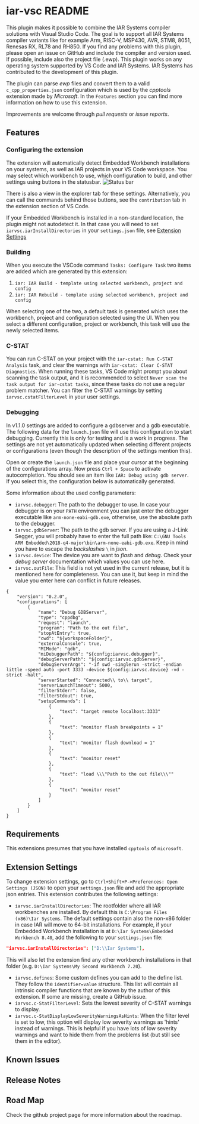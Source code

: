 # iar-vsc README

This plugin makes it possible to combine the IAR Systems compiler solutions with Visual Studio Code. The goal is to support all IAR Systems compiler variants like for example Arm, RISC-V, MSP430, AVR, STM8, 8051, Renesas RX, RL78 and RH850. If you find any problems with this plugin, please open an issue on GitHub and include the compiler and version used. If possible, include also the project file (.ewp). This plugin works on any operating system supported by VS Code and IAR Systems. IAR Systems has contributed to the development of this plugin.

The plugin can parse *ewp* files and convert them to a valid `c_cpp_properties.json` configuration which is used by the *cpptools* extension made by *Microsoft*.
In the `Features` section you can find more information on how to use this extension.

Improvements are welcome through *pull requests* or *issue reports*.

## Features

### Configuring the extension

The extension will automatically detect Embedded Workbench installations on your systems, as well as IAR projects in your VS Code workspace.
You may select which workbench to use, which configuration to build, and other settings using buttons in the statusbar.
![Status bar](https://raw.githubusercontent.com/ehntoo/iar-vsc/master/Extension/images/readme/statusbar.png)

There is also a view in the explorer tab for these settings.
Alternatively, you can call the commands behind those buttons, see the `contribution` tab in the extension section of VS Code.

If your Embedded Workbench is installed in a non-standard location, the plugin might not autodetect it. In that case you will need to set `iarvsc.iarInstallDirectories` in your `settings.json` file, see [Extension Settings](#extension-settings)

### Building

When you execute the VSCode command `Tasks: Configure Task` two items are added which are generated by this extension:

1. `iar: IAR Build - template using selected workbench, project and config`
2. `iar: IAR Rebuild - template using selected workbench, project and config`

When selecting one of the two, a default task is generated which uses the workbench, project and configuration selected using the UI. When you select a different configuration, project or workbench, this task will use the newly selected items.

### C-STAT

You can run C-STAT on your project with the `iar-cstat: Run C-STAT Analysis` task, and clear the warnings with `iar-cstat: Clear C-STAT Diagnostics`.
When running these tasks, VS Code might prompt you about scanning the task output, and it is recommended to select `Never scan the task output for iar-cstat tasks`,
since these tasks do not use a regular problem matcher.
You can filter the C-STAT warnings by setting `iarvsc.cstatFilterLevel` in your user settings.

### Debugging

In v1.1.0 settings are added to configure a gdbserver and a gdb executable. The following data for
the `launch.json` file will use this configuration to start debugging. Currently this is only for
testing and is a work in progress. The settings are not yet automatically updated when selecting
different projects or configurations (even though the description of the settings mention this).

Open or create the `launch.json` file and place your cursor at the beginning of the configurations
array. Now press `Ctrl + Space` to activate autocompletion. You should see an item like
`IAR: Debug using gdb server`. If you select this, the configuration below is automatically
generated.

Some information about the used config parameters:

* `iarvsc.debugger`: The path to the debugger to use. In case your debugger is on your `PATH`
  environment you can just enter the debugger executable like `arm-none-eabi-gdb.exe`, otherwise,
  use the absolute path to the debugger.
* `iarvsc.gdbServer`: The path to the gdb server. If you are using a J-Link Segger, you will
  probably have to enter the full path like: `C:\GNU Tools ARM Embedded\2018-q4-major\bin\arm-none-eabi-gdb.exe`.
  Keep in mind you have to escape the *backslashes* `\` in *json*.
* `iarvsc.device`: The device you are want to *flash* and *debug*. Check your *debug server*
  documentation which values you can use here.
* `iarvsc.outFile`: This field is not yet used in the current release, but it is mentioned here for
  completeness. You can use it, but keep in  mind the value you enter here can conflict in future
  releases.

```[json]
{
    "version": "0.2.0",
    "configurations": [
        {
            "name": "Debug GDBServer",
            "type": "cppdbg",
            "request": "launch",
            "program": "Path to the out file",
            "stopAtEntry": true,
            "cwd": "${workspaceFolder}",
            "externalConsole": true,
            "MIMode": "gdb",
            "miDebuggerPath": "${config:iarvsc.debugger}",
            "debugServerPath": "${config:iarvsc.gdbServer}",
            "debugServerArgs": "-if swd -singlerun -strict -endian little -speed auto -port 3333 -device ${config:iarvsc.device} -vd -strict -halt",
            "serverStarted": "Connected\\ to\\ target",
            "serverLaunchTimeout": 5000,
            "filterStderr": false,
            "filterStdout": true,
            "setupCommands": [
                {
                    "text": "target remote localhost:3333"
                },
                {
                    "text": "monitor flash breakpoints = 1"
                },
                {
                    "text": "monitor flash download = 1"
                },
                {
                    "text": "monitor reset"
                },
                {
                    "text": "load \\\"Path to the out file\\\""
                },
                {
                    "text": "monitor reset"
                }
            ]
        }
    ]
}
```

## Requirements

This extensions presumes that you have installed `cpptools` of `microsoft`.

## Extension Settings

To change extension settings, go to `Ctrl+Shift+P->Preferences: Open Settings (JSON)` to open your `settings.json` file and add the appropriate json entries.
This extension contributes the following settings:

* `iarvsc.iarInstallDirectories`: The rootfolder where all IAR workbenches are installed. By default this is `C:\Program Files (x86)\Iar Systems`. The default settings contain also the non-x86 folder in case IAR will move to 64-bit installations.
For example, if your Embedded Workbench installation is at `D:\Iar Systems\Embedded Workbench 8.40`,
add the following to your `settings.json` file:

```json
"iarvsc.iarInstallDirectories": ["D:\\Iar Systems"],
```
This will also let the extension find any other workbench installations in that folder (e.g. `D:\Iar Systems\My Second Workbench 7.20`).

* `iarvsc.defines`: Some custom defines you can add to the define list. They follow the `identifier=value` structure. This list will contain all intrinsic compiler functions that are known by the author of this extension. If some are missing, create a GitHub issue.
* `iarvsc.c-StatFilterLevel`: Sets the lowest severity of C-STAT warnings to display.
* `iarvsc.c-StatDisplayLowSeverityWarningsAsHints`: When the filter level is set to low, this option will display low severity warnings as 'hints' instead of warnings. This is helpful if you have lots of low severity warnings and want to hide them from the problems list (but still see them in the editor).

## Known Issues

## Release Notes

## Road Map

Check the github project page for more information about the roadmap.
